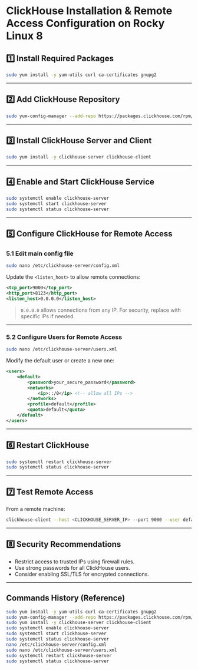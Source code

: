 
# ClickHouse Installation & Remote Access Configuration on Rocky Linux 8

## **1️⃣ Install Required Packages**

```bash
sudo yum install -y yum-utils curl ca-certificates gnupg2
```

---

## **2️⃣ Add ClickHouse Repository**

```bash
sudo yum-config-manager --add-repo https://packages.clickhouse.com/rpm/clickhouse.repo
```

---

## **3️⃣ Install ClickHouse Server and Client**

```bash
sudo yum install -y clickhouse-server clickhouse-client
```

---

## **4️⃣ Enable and Start ClickHouse Service**

```bash
sudo systemctl enable clickhouse-server
sudo systemctl start clickhouse-server
sudo systemctl status clickhouse-server
```

---

## **5️⃣ Configure ClickHouse for Remote Access**

### **5.1 Edit main config file**

```bash
sudo nano /etc/clickhouse-server/config.xml
```

Update the `<listen_host>` to allow remote connections:

```xml
<tcp_port>9000</tcp_port>
<http_port>8123</http_port>
<listen_host>0.0.0.0</listen_host>
```

> `0.0.0.0` allows connections from any IP.
> For security, replace with specific IPs if needed.

---

### **5.2 Configure Users for Remote Access**

```bash
sudo nano /etc/clickhouse-server/users.xml
```

Modify the default user or create a new one:

```xml
<users>
    <default>
        <password>your_secure_password</password>
        <networks>
            <ip>::/0</ip> <!-- allow all IPs -->
        </networks>
        <profile>default</profile>
        <quota>default</quota>
    </default>
</users>
```

---

## **6️⃣ Restart ClickHouse**

```bash
sudo systemctl restart clickhouse-server
sudo systemctl status clickhouse-server
```

---

## **7️⃣ Test Remote Access**

From a remote machine:

```bash
clickhouse-client --host <CLICKHOUSE_SERVER_IP> --port 9000 --user default --password <your_secure_password>
```

---

## **8️⃣ Security Recommendations**

* Restrict access to trusted IPs using firewall rules.
* Use strong passwords for all ClickHouse users.
* Consider enabling SSL/TLS for encrypted connections.

---

## **Commands History (Reference)**

```bash
sudo yum install -y yum-utils curl ca-certificates gnupg2
sudo yum-config-manager --add-repo https://packages.clickhouse.com/rpm/clickhouse.repo
sudo yum install -y clickhouse-server clickhouse-client
sudo systemctl enable clickhouse-server
sudo systemctl start clickhouse-server
sudo systemctl status clickhouse-server
nano /etc/clickhouse-server/config.xml
sudo nano /etc/clickhouse-server/users.xml
sudo systemctl restart clickhouse-server
sudo systemctl status clickhouse-server
```
